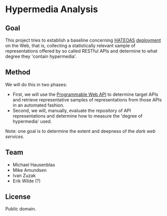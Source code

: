 # Hypermedia Analysis

## Goal
This project tries to establish a baseline concerning [HATEOAS](http://www.infoq.com/articles/webber-rest-workflow) [deployment](http://www.infoq.com/articles/mark-baker-hypermedia) on the Web, that is, collecting a statistically relevant sample of representations offered by so called RESTful APIs and determine to what degree they 'contain hypermedia'.

## Method
We will do this in two phases:

* First, we will use the [Programmable Web API](http://api.programmableweb.com/) to determine target APIs and retrieve representative samples of representations from those APIs in an automated fashion.
* Second, we will, manually, evaluate the repository of API representations and determine how to measure the 'degree of hypermedia' used.

Note: one goal is to determine the extent and deepness of the *dark web services*.

## Team

* Michael Hausenblas
* Mike Amundsen
* Ivan Zuzak
* Erik Wilde (?)

## License
Public domain.